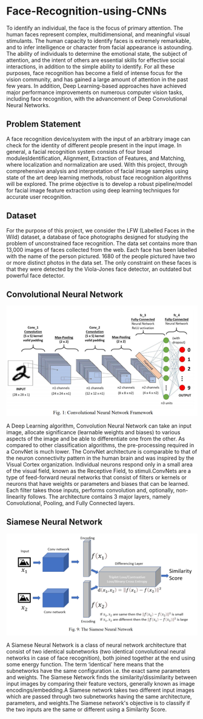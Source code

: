 # Face-Recognition-using-CNNs
To identify an individual, the face is the focus of primary attention. The human faces represent complex, multidimensional, and meaningful visual stimulants. The human capacity to identify faces is extremely remarkable, and to infer intelligence or character from facial appearance is astounding. The ability of individuals to determine the emotional state, the subject of attention, and the intent of others are essential skills for effective social interactions, in addition to the simple ability to identify. For all these purposes, face recognition has become a field of intense focus for the vision community, and has gained a large amount of attention in the past few years. In addition, Deep Learning-based approaches have achieved major performance improvements on numerous computer vision tasks, including face recognition, with the advancement of Deep Convolutional Neural Networks.

## Problem Statement
A face recognition device/system with the input of an arbitrary image can check for the identity of different people present in the input image. In general, a facial recognition system consists of four broad modulesIdentification, Alignment, Extraction of Features, and Matching, where localization and normalization are used. With this project, through comprehensive analysis and interpretation of facial image samples using state of the art deep learning methods, robust face recognition algorithms will be explored. The prime objective is to develop a robust pipeline/model for facial image feature extraction using deep learning techniques for accurate user recognition.

## Dataset 

For the purpose of this project, we consider the LFW (Labelled Faces in the Wild) dataset, a database of face photographs designed for studying the problem of unconstrained face recognition. The data set contains more than 13,000 images of faces collected from the web. Each face has been labelled with the name of the person pictured. 1680 of the people pictured have two or more distinct photos in the data set. The only constraint on these faces is that they were detected by the Viola-Jones face detector, an outdated but powerful face detector.

## Convolutional Neural Network 

<p align="center">
  <img src="https://github.com/Vaibhav-Sachdeva/Vaibhav-Sachdeva/blob/main/Images/CNN_frame.PNG" width="600"/>
</p>
 A Deep Learning algorithm, Convolution Neural Network can take an input image, allocate significance (learnable weights and biases) to various aspects of the image and be able to differentiate one from the other. As compared to other classification algorithms, the pre-processing required in a ConvNet is much lower. The ConvNet architecture is comparable to that of the neuron connectivity pattern in the human brain and was inspired by the Visual Cortex organization. Individual neurons respond only in a small area of the visual field, known as the Receptive Field, to stimuli.ConvNets are a type of feed-forward neural networks that consist of filters or kernels or neurons that have weights or parameters and biases that can be learned. Each filter takes those inputs, performs convolution and, optionally, non-linearity follows. The architecture contains 3 major layers, namely Convolutional, Pooling, and Fully Connected layers.
 
 ## Siamese Neural Network
 <p align="center">
  <img src="https://github.com/Vaibhav-Sachdeva/Vaibhav-Sachdeva/blob/main/Images/siamese-nn.PNG" width="600"/>
</p>
A Siamese Neural Network is a class of neural network architecture that consist of two identical subnetworks (two identical convolutional neural networks in case of face recognition), both joined together at the end using some energy function. The term ‘identical’ here means that the
subnetworks have the same configuration i.e. the exact same parameters and weights. The Siamese Network finds the similarity/dissimilarity between input images by comparing their feature vectors, generally known as image encodings/embedding.A Siamese network takes two different input images which are passed through two subnetworks
having the same architecture, parameters, and weights.The Siamese network's objective is to classify if the two inputs are the same or different using a Similarity Score.

